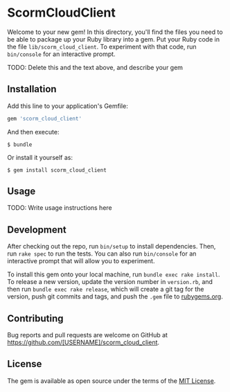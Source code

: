 # ScormCloudClient

Welcome to your new gem! In this directory, you'll find the files you need to be able to package up your Ruby library into a gem. Put your Ruby code in the file `lib/scorm_cloud_client`. To experiment with that code, run `bin/console` for an interactive prompt.

TODO: Delete this and the text above, and describe your gem

## Installation

Add this line to your application's Gemfile:

```ruby
gem 'scorm_cloud_client'
```

And then execute:

    $ bundle

Or install it yourself as:

    $ gem install scorm_cloud_client

## Usage

TODO: Write usage instructions here

## Development

After checking out the repo, run `bin/setup` to install dependencies. Then, run `rake spec` to run the tests. You can also run `bin/console` for an interactive prompt that will allow you to experiment.

To install this gem onto your local machine, run `bundle exec rake install`. To release a new version, update the version number in `version.rb`, and then run `bundle exec rake release`, which will create a git tag for the version, push git commits and tags, and push the `.gem` file to [rubygems.org](https://rubygems.org).

## Contributing

Bug reports and pull requests are welcome on GitHub at https://github.com/[USERNAME]/scorm_cloud_client.


## License

The gem is available as open source under the terms of the [MIT License](http://opensource.org/licenses/MIT).

